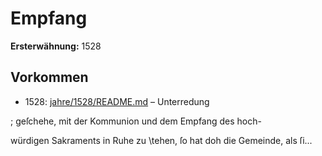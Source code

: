 # Empfang

**Ersterwähnung:** 1528

## Vorkommen
- 1528: [jahre/1528/README.md](../jahre/1528/README.md) – Unterredung

; geſchehe, mit der Kommunion und dem Empfang des hoch-

würdigen Sakraments in Ruhe zu \tehen, ſo hat doh die
Gemeinde, als ſi...
